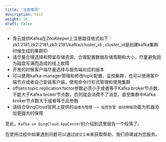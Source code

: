 ```yaml
---
title: "注意事项"
description: test
weight: 16
draft: false
---
```


- 青云提供Kafka在ZooKeeper上注册路径格式如下：zk1:2181,zk2:2181,zk3:2181/kafka/cluster_id , cluster_id是创建kafka集群时候生成的集群ID
- 请尽量合理选择和预留存储资源，合理配置数据存储周期和大小，尽量避免因为磁盘写满而造成的线上故障
- 开发的时候客户端尽量选择与服务端对应的版本
- 可以使用kafka-manager管理和修改topic配置、监控集群，也可以使用客户端节点或者自己安装客户端，使用命令行形式管理和使用集群
- offsets.topic.replication.factor参数必须小于或者等于Kafka broker节点数，不能大于Kafka broker节点数，否则就会消费不了消息，直至集群中Kafka broker节点数大于或者等于此参数
- 请结合QingCloud官网上提供的`运维与管理 -> 监控告警 自动伸缩`功能为机器添加更强大的保障

至此，`Kafka on QingCloud AppCenter`的介绍到这里就告一个段落了。

在使用过程中如果遇到问题可以通过`提交工单`来获取帮助，我们将竭诚为您服务。

